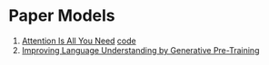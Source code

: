 # Paper Models


1. [Attention Is All You Need](https://blog.naver.com/jaeyoon_95/222280537045) [code](https://github.com/jaeyun95/paper_models/tree/master/transformer)   
2. [Improving Language Understanding by Generative Pre-Training](https://blog.naver.com/jaeyoon_95/222307328375) 

